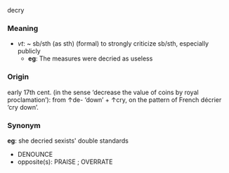 decry
### Meaning
+ _vt_: ~ sb/sth (as sth) (formal) to strongly criticize sb/sth, especially publicly
	+ __eg__: The measures were decried as useless

### Origin

early 17th cent. (in the sense ‘decrease the value of coins by royal proclamation’): from ↑de- ‘down’ + ↑cry, on the pattern of French décrier ‘cry down’.

### Synonym

__eg__: she decried sexists' double standards

+ DENOUNCE
+ opposite(s): PRAISE ; OVERRATE


